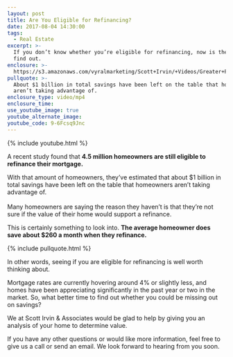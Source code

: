```yaml
---
layout: post
title: Are You Eligible for Refinancing?
date: 2017-08-04 14:30:00
tags:
  - Real Estate
excerpt: >-
  If you don’t know whether you’re eligible for refinancing, now is the time to
  find out.
enclosure: >-
  https://s3.amazonaws.com/vyralmarketing/Scott+Irvin/+Videos/Greater+Philadelphia+Real+Estate-+Are+You+Eligible+for+Refinancing%253F.mp4
pullquote: >-
  About $1 billion in total savings have been left on the table that homeowners
  aren’t taking advantage of.
enclosure_type: video/mp4
enclosure_time:
use_youtube_image: true
youtube_alternate_image:
youtube_code: 9-6Fcsq9Jnc
---
```



{% include youtube.html %}

A recent study found that **4.5 million homeowners are still eligible to refinance their mortgage.**

With that amount of homeowners, they’ve estimated that about $1 billion in total savings have been left on the table that homeowners aren’t taking advantage of.
<br>
<br>Many homeowners are saying the reason they haven’t is that they’re not sure if the value of their home would support a refinance.

This is certainly something to look into. **The average homeowner does save about $260 a month when they refinance.**

{% include pullquote.html %}

In other words, seeing if you are eligible for refinancing is well worth thinking about.

Mortgage rates are currently hovering around 4% or slightly less, and homes have been appreciating significantly in the past year or two in the market. So, what better time to find out whether you could be missing out on savings?

We at Scott Irvin & Associates would be glad to help by giving you an analysis of your home to determine value.

If you have any other questions or would like more information, feel free to give us a call or send an email. We look forward to hearing from you soon.